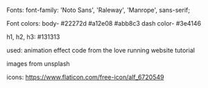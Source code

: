 Fonts: font-family: 'Noto Sans', 'Raleway', 'Manrope', sans-serif;

Font colors: body- #22272d
                   #a12e08
                   #abb8c3
       dash color- #3e4146      

h1, h2, h3: #131313

used: 
animation effect code from the love running website tutorial

images from unsplash

icons: https://www.flaticon.com/free-icon/alf_6720549

